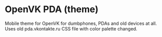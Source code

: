 # OpenVK PDA (theme)
Mobile theme for OpenVK for dumbphones, PDAs and old devices at all. Uses old pda.vkontakte.ru CSS file with color palette changed.
